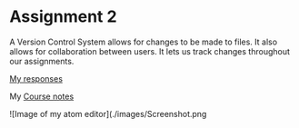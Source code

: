 # Assignment 2

A Version Control System allows for changes to be made to files. It also allows for collaboration between users. It lets us track changes throughout our assignments.

[My responses](./responses.txt)

My [Course notes](./notes.text)

![Image of my atom editor](./images/Screenshot.png
